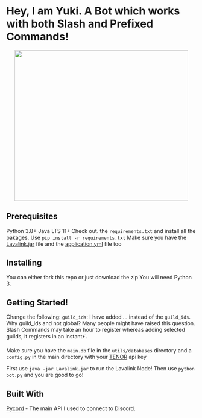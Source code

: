 
# Hey, I am Yuki. A Bot which works with both Slash and Prefixed Commands!

<p align="center">
  <img width="460" height="400" src="https://cdn.discordapp.com/attachments/920354515142733825/920517232554024990/VIWztfa.png">
</p>

## Prerequisites

Python 3.8+
Java LTS 11+
Check out. the `requirements.txt` and install all the pakages. Use `pip install -r requirements.txt`
Make sure you have the [Lavalink.jar](https://github.com/freyacodes/Lavalink/releases) file and the [application.yml](https://github.com/freyacodes/Lavalink/blob/master/LavalinkServer/application.yml.example) file too

## Installing

You can either fork this repo or just download the zip
You will need Python 3.

## Getting Started!

Change the following:
`guild_ids`: I have added ... instead of the `guild_ids`. Why guild_ids and not global? Many people might have raised this question. Slash Commands may take an hour to register whereas adding selected guilds, it registers in an instant⚡.

Make sure you have the `main.db` file in the `utils/databases` directory and a `config.py` in the main directory with your [TENOR](https://tenor.com/developer/keyregistration) api key

> 

First use `java -jar Lavalink.jar` to run the Lavalink Node!
Then use `python bot.py`
and you are good to go!

## Built With

[Pycord](https://github.com/Pycord-Development/pycord) - The main API I used to connect to Discord.